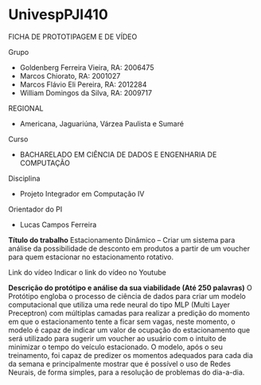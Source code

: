 # UnivespPJI410
FICHA DE PROTOTIPAGEM E DE VÍDEO 

Grupo 
* Goldenberg Ferreira Vieira, RA: 2006475 
* Marcos Chiorato, RA: 2001027 
* Marcos Flávio Eli Pereira, RA: 2012284 
* William Domingos da Silva, RA: 2009717 

REGIONAL 
* Americana, Jaguariúna, Várzea Paulista e Sumaré 

Curso 
* BACHARELADO EM CIÊNCIA DE DADOS E ENGENHARIA DE COMPUTAÇÃO 

Disciplina 
* Projeto Integrador em Computação IV 

Orientador do PI 
* Lucas Campos Ferreira 

**Título do trabalho**
Estacionamento Dinâmico – Criar um sistema para análise da possibilidade de desconto em produtos a partir de um voucher para quem estacionar no estacionamento rotativo.   

Link do vídeo 
Indicar o link do vídeo no Youtube 

**Descrição do protótipo e análise da sua viabilidade (Até 250 palavras)**
O Protótipo engloba o processo de ciência de dados para criar um modelo computacional que utiliza uma rede neural do tipo MLP (Multi Layer Preceptron) com múltiplas camadas para realizar a predição do momento em que o estacionamento tente a ficar sem vagas, neste momento, o modelo é capaz de indicar um valor de ocupação do estacionamento que será utilizado para sugerir um voucher ao usuário com o intuito de minimizar o tempo do veículo estacionado. O modelo, após o seu treinamento, foi capaz de predizer os momentos adequados para cada dia da semana e principalmente mostrar que é possível o uso de Redes Neurais, de forma simples, para a resolução de problemas do dia-a-dia. 

